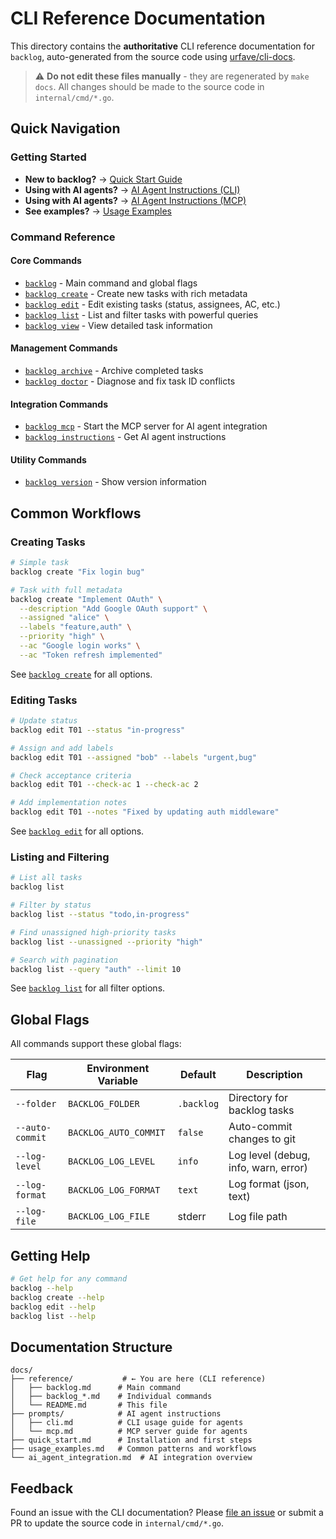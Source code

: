 # CLI Reference Documentation

This directory contains the **authoritative** CLI reference documentation for `backlog`, auto-generated from the source code using [urfave/cli-docs](https://github.com/urfave/cli-docs).

> ⚠️ **Do not edit these files manually** - they are regenerated by `make docs`. All changes should be made to the source code in `internal/cmd/*.go`.

## Quick Navigation

### Getting Started
- **New to backlog?** → [Quick Start Guide](../quick_start.md)
- **Using with AI agents?** → [AI Agent Instructions (CLI)](../prompts/cli.md)
- **Using with AI agents?** → [AI Agent Instructions (MCP)](../prompts/mcp.md)
- **See examples?** → [Usage Examples](../usage_examples.md)

### Command Reference

#### Core Commands
- [`backlog`](backlog.md) - Main command and global flags
- [`backlog create`](backlog_create.md) - Create new tasks with rich metadata
- [`backlog edit`](backlog_edit.md) - Edit existing tasks (status, assignees, AC, etc.)
- [`backlog list`](backlog_list.md) - List and filter tasks with powerful queries
- [`backlog view`](backlog_view.md) - View detailed task information

#### Management Commands
- [`backlog archive`](backlog_archive.md) - Archive completed tasks
- [`backlog doctor`](backlog_doctor.md) - Diagnose and fix task ID conflicts

#### Integration Commands
- [`backlog mcp`](backlog_mcp.md) - Start the MCP server for AI agent integration
- [`backlog instructions`](backlog_instructions.md) - Get AI agent instructions

#### Utility Commands
- [`backlog version`](backlog_version.md) - Show version information

## Common Workflows

### Creating Tasks
```bash
# Simple task
backlog create "Fix login bug"

# Task with full metadata
backlog create "Implement OAuth" \
  --description "Add Google OAuth support" \
  --assigned "alice" \
  --labels "feature,auth" \
  --priority "high" \
  --ac "Google login works" \
  --ac "Token refresh implemented"
```

See [`backlog create`](backlog_create.md) for all options.

### Editing Tasks
```bash
# Update status
backlog edit T01 --status "in-progress"

# Assign and add labels
backlog edit T01 --assigned "bob" --labels "urgent,bug"

# Check acceptance criteria
backlog edit T01 --check-ac 1 --check-ac 2

# Add implementation notes
backlog edit T01 --notes "Fixed by updating auth middleware"
```

See [`backlog edit`](backlog_edit.md) for all options.

### Listing and Filtering
```bash
# List all tasks
backlog list

# Filter by status
backlog list --status "todo,in-progress"

# Find unassigned high-priority tasks
backlog list --unassigned --priority "high"

# Search with pagination
backlog list --query "auth" --limit 10
```

See [`backlog list`](backlog_list.md) for all filter options.

## Global Flags

All commands support these global flags:

| Flag | Environment Variable | Default | Description |
|------|---------------------|---------|-------------|
| `--folder` | `BACKLOG_FOLDER` | `.backlog` | Directory for backlog tasks |
| `--auto-commit` | `BACKLOG_AUTO_COMMIT` | `false` | Auto-commit changes to git |
| `--log-level` | `BACKLOG_LOG_LEVEL` | `info` | Log level (debug, info, warn, error) |
| `--log-format` | `BACKLOG_LOG_FORMAT` | `text` | Log format (json, text) |
| `--log-file` | `BACKLOG_LOG_FILE` | stderr | Log file path |

## Getting Help

```bash
# Get help for any command
backlog --help
backlog create --help
backlog edit --help
backlog list --help
```

## Documentation Structure

```
docs/
├── reference/           # ← You are here (CLI reference)
│   ├── backlog.md      # Main command
│   ├── backlog_*.md    # Individual commands
│   └── README.md       # This file
├── prompts/            # AI agent instructions
│   ├── cli.md          # CLI usage guide for agents
│   └── mcp.md          # MCP server guide for agents
├── quick_start.md      # Installation and first steps
├── usage_examples.md   # Common patterns and workflows
└── ai_agent_integration.md  # AI integration overview
```

## Feedback

Found an issue with the CLI documentation? Please [file an issue](https://github.com/veggiemonk/backlog/issues) or submit a PR to update the source code in `internal/cmd/*.go`.

